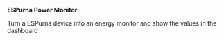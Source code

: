 **ESPurna Power Monitor**

Turn a ESPurna device into an energy monitor and show the values ​​in the dashboard
